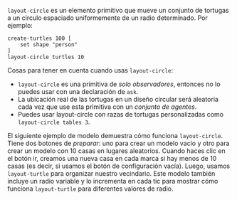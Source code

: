 ﻿`layout-circle` es un elemento primitivo que mueve un conjunto de tortugas a un círculo espaciado uniformemente de un radio determinado. Por ejemplo:



```
create-turtles 100 [
	set shape "person"
]
layout-circle turtles 10
```



Cosas para tener en cuenta cuando usas `layout-circle`:

* `layout-circle` es una primitiva de *solo observadores*, entonces no lo puedes usar con una declaración de `ask`.
* La ubicación real de las tortugas en un diseño circular será aleatoria cada vez que use esta primitiva con un *conjunto de agentes*.
* Puedes usar layout-circle con razas de tortugas personalizadas como `layout-circle tables 3`.



El siguiente ejemplo de modelo demuestra cómo funciona `layout-circle`. Tiene dos botones de *preparar*: uno para crear un modelo vacío y otro para crear un modelo con 10 casas en lugares aleatorios. Cuando haces clic en el botón ir, creamos una nueva casa en cada marca si hay menos de 10 casas (es decir, si usamos el botón de configuración vacía). Luego, usamos `layout-turtle` para organizar nuestro vecindario. Este modelo también incluye un radio variable y lo incrementa en cada tic para mostrar cómo funciona `layout-turtle` para diferentes valores de radio.